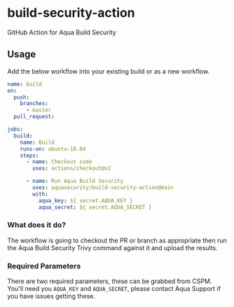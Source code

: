 # build-security-action
GitHub Action for Aqua Build Security

## Usage

Add the below workflow into your existing build or as a new workflow.

```yaml
name: build
on:
  push:
    branches:
      - master
  pull_request:

jobs:
  build:
    name: Build
    runs-on: ubuntu-18.04
    steps:
      - name: Checkout code
        uses: actions/checkout@v2

      - name: Run Aqua Build Security
        uses: aquasecurity/build-security-action@main
        with:
          aqua_key: ${ secret.AQUA_KEY }
          aqua_secret: ${ secret.AQUA_SECRET }


```

### What does it do?

The workflow is going to checkout the PR or branch as appropriate then run the Aqua Build Security Trivy command against it and upload the results.

### Required Parameters

There are two required parameters, these can be grabbed from CSPM. You'll need you `AQUA_KEY` and `AQUA_SECRET`, please contact Aqua Support if you have issues getting these.
